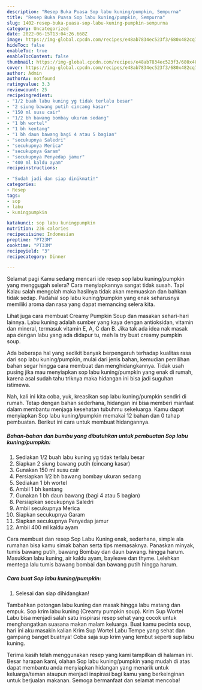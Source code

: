```yaml
---
description: "Resep Buka Puasa Sop labu kuning/pumpkin, Sempurna"
title: "Resep Buka Puasa Sop labu kuning/pumpkin, Sempurna"
slug: 1402-resep-buka-puasa-sop-labu-kuning-pumpkin-sempurna
category: Uncategorized
date: 2022-06-15T13:04:26.668Z
image: https://img-global.cpcdn.com/recipes/e48ab7834ec523f3/680x482cq70/sop-labu-kuningpumpkin-foto-resep-utama.jpg
hideToc: false
enableToc: true
enableTocContent: false
thumbnail: https://img-global.cpcdn.com/recipes/e48ab7834ec523f3/680x482cq70/sop-labu-kuningpumpkin-foto-resep-utama.jpg
cover: https://img-global.cpcdn.com/recipes/e48ab7834ec523f3/680x482cq70/sop-labu-kuningpumpkin-foto-resep-utama.jpg
author: Admin
authorAv: notfound
ratingvalue: 3.3
reviewcount: 25
recipeingredient:
- "1/2 buah labu kuning yg tidak terlalu besar"
- "2 siung bawang putih cincang kasar"
- "150 ml susu cair"
- "1/2 bh bawang bombay ukuran sedang"
- "1 bh wortel"
- "1 bh kentang"
- "1 bh daun bawang bagi 4 atau 5 bagian"
- "secukupnya Saledri"
- "secukupnya Merica"
- "secukupnya Garam"
- "secukupnya Penyedap jamur"
- "400 ml kaldu ayam"
recipeinstructions:

- "Sudah jadi dan siap dinikmati!"
categories:
- Resep
tags:
- sop
- labu
- kuningpumpkin

katakunci: sop labu kuningpumpkin 
nutrition: 236 calories
recipecuisine: Indonesian
preptime: "PT23M"
cooktime: "PT33M"
recipeyield: "3"
recipecategory: Dinner

---
```



Selamat pagi Kamu sedang mencari ide resep sop labu kuning/pumpkin yang menggugah selera? Cara menyiapkannya sangat tidak susah. Tapi Kalau salah mengolah maka hasilnya tidak akan memuaskan dan bahkan tidak sedap. Padahal sop labu kuning/pumpkin yang enak seharusnya memiliki aroma dan rasa yang dapat memancing selera kita.


Lihat juga cara membuat Creamy Pumpkin Soup dan masakan sehari-hari lainnya. Labu kuning adalah sumber yang kaya dengan antioksidan, vitamin dan mineral, termasuk vitamin E, A, C dan B. Jika tak ada idea nak masak apa dengan labu yang ada didapur tu, meh la try buat creamy pumpkin soup.

Ada beberapa hal yang sedikit banyak berpengaruh terhadap kualitas rasa dari sop labu kuning/pumpkin, mulai dari jenis bahan, kemudian pemilihan bahan segar hingga cara membuat dan menghidangkannya. Tidak usah pusing jika mau menyiapkan sop labu kuning/pumpkin yang enak di rumah, karena asal sudah tahu triknya maka hidangan ini bisa jadi suguhan istimewa.


Nah, kali ini kita coba, yuk, kreasikan sop labu kuning/pumpkin sendiri di rumah. Tetap dengan bahan sederhana, hidangan ini bisa memberi manfaat dalam membantu menjaga kesehatan tubuhmu sekeluarga. Kamu dapat menyiapkan Sop labu kuning/pumpkin memakai 12 bahan dan 0 tahap pembuatan. Berikut ini cara untuk membuat hidangannya.

<!--inarticleads1-->

##### Bahan-bahan dan bumbu yang dibutuhkan untuk pembuatan Sop labu kuning/pumpkin:

1. Sediakan 1/2 buah labu kuning yg tidak terlalu besar
1. Siapkan 2 siung bawang putih (cincang kasar)
1. Gunakan 150 ml susu cair
1. Persiapkan 1/2 bh bawang bombay ukuran sedang
1. Sediakan 1 bh wortel
1. Ambil 1 bh kentang
1. Gunakan 1 bh daun bawang (bagi 4 atau 5 bagian)
1. Persiapkan secukupnya Saledri
1. Ambil secukupnya Merica
1. Siapkan secukupnya Garam
1. Siapkan secukupnya Penyedap jamur
1. Ambil 400 ml kaldu ayam


Cara membuat dan resep Sop Labu Kuning enak, sederhana, simple ala rumahan bisa kamu simak bahan serta tips memasaknya. Panaskan minyak, tumis bawang putih, bawang Bombay dan daun bawang. hingga harum. Masukkan labu kuning, air kaldu ayam, bayleave dan thyme. Lelehkan mentega lalu tumis bawang bombai dan bawang putih hingga harum. 

<!--inarticleads2-->

##### Cara buat Sop labu kuning/pumpkin:


1. Selesai dan siap dihidangkan!

Tambahkan potongan labu kuning dan masak hingga labu matang dan empuk. Sop krim labu kuning (Creamy pumpkin soup). Krim Sup Wortel Labu bisa menjadi salah satu inspirasi resep sehat yang cocok untuk menghangatkan suasana makan malam keluarga. Buat kamu pecinta soup, hari ini aku masakin kalian Krim Sup Wortel Labu Tempe yang sehat dan gampang banget buatnya! Coba saja sup krim yang lembut seperti sup labu kuning. 

Terima kasih telah menggunakan resep yang kami tampilkan di halaman ini. Besar harapan kami, olahan Sop labu kuning/pumpkin yang mudah di atas dapat membantu anda menyiapkan hidangan yang menarik untuk keluarga/teman ataupun menjadi inspirasi bagi kamu yang berkeinginan untuk berjualan makanan. Semoga bermanfaat dan selamat mencoba!
